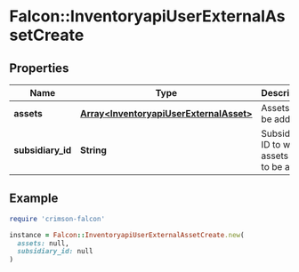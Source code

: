 # Falcon::InventoryapiUserExternalAssetCreate

## Properties

| Name | Type | Description | Notes |
| ---- | ---- | ----------- | ----- |
| **assets** | [**Array&lt;InventoryapiUserExternalAsset&gt;**](InventoryapiUserExternalAsset.md) | Assets to be added |  |
| **subsidiary_id** | **String** | Subsidiary ID to which assets are to be added |  |

## Example

```ruby
require 'crimson-falcon'

instance = Falcon::InventoryapiUserExternalAssetCreate.new(
  assets: null,
  subsidiary_id: null
)
```

